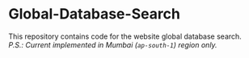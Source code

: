 # Global-Database-Search
This repository contains code for the website global database search.<br>
_P.S.: Current implemented in Mumbai (`ap-south-1`) region only._
